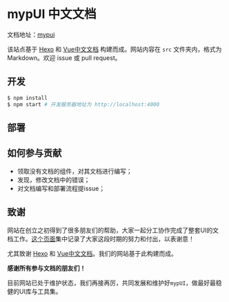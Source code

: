 # mypUI 中文文档

文档地址：[mypui](https://mypui.redou.vip/)

该站点基于 [Hexo](https://hexo.io/) 和 [Vue中文文档](https://cn.vuejs.org/) 构建而成。网站内容在 `src` 文件夹内，格式为 Markdown。欢迎 issue 或 pull request。

## 开发

``` bash
$ npm install
$ npm start # 开发服务器地址为 http://localhost:4000
```

## 部署



## 如何参与贡献

- 领取没有文档的组件，对其文档进行编写；
- 发现，修改文档中的错误；
- 对文档编写和部署流程提issue；

## 致谢

网站在创立之初得到了很多朋友们的帮助，大家一起分工协作完成了整套UI的文档工作。[这个页面](https://cn.vuejs.org/about/)集中记录了大家这段时期的努力和付出，以表谢意！

尤其致谢 [Hexo](https://hexo.io/) 和 [Vue中文文档](https://cn.vuejs.org/)。我们的网站基于此构建而成。

**感谢所有参与文档的朋友们！**

目前网站已处于维护状态，我们再接再厉，共同发展和维护好`mypUI`，做最好最稳健的UI库与工具集。
